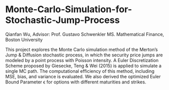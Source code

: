 # Monte-Carlo-Simulation-for-Stochastic-Jump-Process

Qianfan Wu, 
Advisor: Prof. Gustavo Schwenkler
MS. Mathematical Finance, Boston University

This project explores the Monte Carlo simulation method of the Merton’s Jump & Diffusion stochastic process, in which the security price jumps are modeled by a point process with Poisson intensity. A Euler Discretization Scheme proposed by Giesecke, Teng & Wei (2015) is applied to simulate a single MC path. The computational efficiency of this method, including MSE, bias, and variance is evaluated. We also derived the optimized Euler Bound Parameter ϵ for options with different maturities and strikes.
